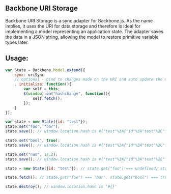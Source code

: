 Backbone URI Storage
----------
Backbone URI Storage is a sync adapter for Backbone.js.
As the name implies, it uses the URI for data storage and therefore is ideal for implementing a model representing an application state.
The adapter saves the data in a JSON string, allowing the model to restore primitive variable types later.

Usage:
-------
``` javascript
var State = Backbone.Model.extend({
    sync: uriSync
    // optional - bind to changes made on the URI and auto update the model
    , initialize: function(){
        var self = this;
        $(window).on("hashchange", function(){
            self.fetch();
        });
    }
});

var state = new State({id: "test"});
state.set("foo", "bar");
state.save(); // window.location.hash is #{"test"%3A{"id"%3A"test"%2C"foo"%3A"bar"}}

state.set("bool", true);
state.save(); // window.location.hash is #{"test"%3A{"id"%3A"test"%2C"foo"%3A"bar"%2C"bool"%3Atrue}}

state.set("num", 17.2);
state.save(); // window.location.hash is #{"test"%3A{"id"%3A"test"%2C"foo"%3A"bar"%2C"bool"%3Atrue%2C"num"%3A17.2}}

state = new State({id: "test"}); // state.get("foo") === undefined, state.get("bool") === undefined, state.get("num") === undefined

state.fetch(); // state.get("foo") === 'bar', state.get("bool") === true, state.get("num") === 17.2

state.destroy(); // window.location.hash is '#{}'
```
